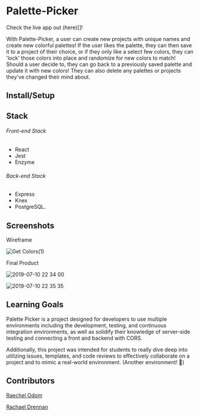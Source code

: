 # Palette-Picker
Check the live app out (here)[]!

With Palette-Picker, a user can create new projects with unique names and create new colorful palettes! If the user likes the palette, they can then save it to a project of their choice, or if they only like a select few colors, they can 'lock' those colors into place and randomize for new colors to match! Should a user decide to, they can go back to a previously saved palette and update it with new colors! They can also delete any palettes or projects they've changed their mind about.

## Install/Setup

## Stack

###### Front-end Stack
- React
- Jest
- Enzyme
###### Back-end Stack
- Express
- Knex
- PostgreSQL.

## Screenshots

Wireframe

![Get Colors(1)](https://user-images.githubusercontent.com/39016273/61022609-db6db280-a363-11e9-8382-206dcd696d7c.jpg)

Final Product

![2019-07-10 22 34 00](https://user-images.githubusercontent.com/39016273/61022472-24713700-a363-11e9-8d77-dd17658da690.gif)

![2019-07-10 22 35 35](https://user-images.githubusercontent.com/39016273/61022489-3fdc4200-a363-11e9-9eab-817e10a02c6a.gif)


## Learning Goals

Palette Picker is a project designed for developers to use multiple environments including the development, testing, and continuous integration environments, as well as solidify their knowledge of server-side testing and connecting a front and backend with CORS.

Additionally, this project was intended for students to really dive deep into utilizing issues, templates, and code reviews to effectively collaborate on a project and to mimic a real-world environment. (Another environment! 💪)

## Contributors
[Raechel Odom](github.com/raechelo)
   
[Rachael Drennan](github.com/rdren0)
